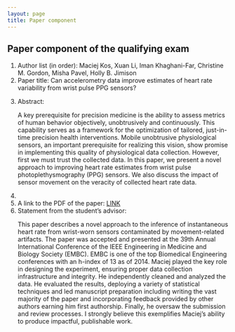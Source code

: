 ```yaml
---
layout: page
title: Paper component
---
```


<!-- Text stuff -->

<h2>Paper component of the qualifying exam</h2>
<ol>
<li><bold>Author list (in order)</bold>: Maciej Kos, Xuan Li, Iman Khaghani-Far, Christine M. Gordon, Misha Pavel, Holly B. Jimison</li>
<li><bold>Paper title</bold>: Can accelerometry data improve estimates of heart rate variability from wrist pulse PPG sensors?</p></li>
<li><bold>Abstract</bold>: <p>A key prerequisite for precision medicine is the ability to assess metrics of human behavior objectively, unobtrusively and continuously. This capability serves as a framework for the optimization of tailored, just-in-time precision health interventions. Mobile unobtrusive physiological sensors, an important prerequisite for realizing this vision, show promise in implementing this quality of physiological data collection. However, first we must trust the collected data. In this paper, we present a novel approach to improving heart rate estimates from wrist pulse photoplethysmography (PPG) sensors. We also discuss the impact of sensor movement on the veracity of collected heart rate data.</p><li>
<li><bold>A link to the PDF of the paper</bold>: <a href="https://mkos.pl/assets/documents/paper_component_mkos.pdf"> LINK</a></li>

<li><bold>Statement from the student’s advisor</bold>:<p>This paper describes a novel approach to the inference of instantaneous heart rate from wrist-worn sensors contaminated by movement-related artifacts. The paper was accepted and presented at the 39th Annual International Conference of the IEEE Engineering in Medicine and Biology Society (EMBC). EMBC is one of the top Biomedical Engineering conferences with an h-index of 13 as of 2014. Maciej played the key role in designing the experiment, ensuring proper data collection infrastructure and integrity. He independently cleaned and analyzed the data. He evaluated the results, deploying a variety of statistical techniques and led manuscript preparation including writing the vast majority of the paper and incorporating feedback provided by other authors earning him first authorship. Finally, he oversaw the submission and review processes. I strongly believe this exemplifies Maciej’s ability to produce impactful, publishable work.</p></li>
</ol>

